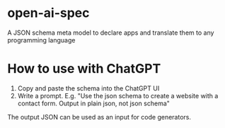 # open-ai-spec
A JSON schema meta model to declare apps and translate them to any programming language

# How to use with ChatGPT
1. Copy and paste the schema into the ChatGPT UI
2. Write a prompt. E.g. "Use the json schema to create a website with a contact form. Output in plain json, not json schema"

The output JSON can be used as an input for code generators. 
